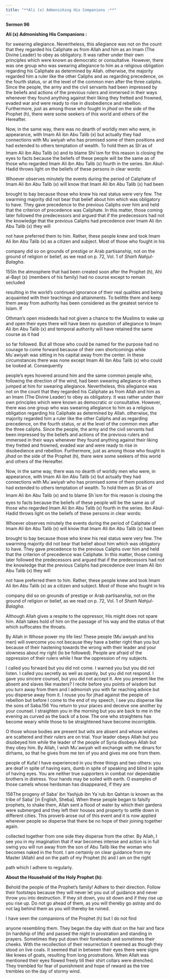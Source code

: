 ```yaml
---
title: "**Ali (x) Admonishing His Companions :**" 
---
```

**Sermon 96**

**Ali \(x\) Admonishing His Companions :**

for swearing allegiance\. Nevertheless, this allegiance was not on the count that they regarded his Caliphate as from Allah and him as an Imam \(The Divine Leader\) to obey as obligatory\. It was rather under their own principles which were known as democratic or consultative\. However, there was one group who was swearing allegiance to him as a religious obligation regarding his Caliphate as determined by Allah\. otherwise, the majority regarded him a ruler like the other Caliphs and as regarding precedence, on the fourth status, or at the level of the common men after the three caliphs\. Since the people, the army and the civil servants had been impressed by the beliefs and actions of the previous rulers and immersed in their ways whenever they found anything against their liking they fretted and frowned, evaded war and were ready to rise in disobedience and rebellion\. Furthermore, just as among those who fought in _jihad_ on the side of the Prophet \(h\), there were some seekers of this world and others of the Hereafter\.

Now, in the same way, there was no dearth of worldly men who were, in appearance, with Imam Ali ibn Abu Talib \(x\) but actually they had connections with Mu\`awiyah who has promised some of them positions and had extended to others temptation of wealth\. To hold them as Sh\`as of Imam Ali ibn Abu Talib \(x\) and to blame Shi\`ism for this reason is closing the eyes to facts because the beliefs of these people will be the same as of those who regarded Imam Ali ibn Abu Talib \(x\) fourth in the series\. Ibn Abul\-Hadid throws light on the beliefs of these persons in clear words:

Whoever observes minutely the events during the period of Caliphate of Imam Ali ibn Abu Talib \(x\) will know that Imam Ali ibn Abu Talib \(x\) had been

brought to bay because those who knew his real status were very few\. The swarming majority did not bear that belief about him which was obligatory to have\. They gave precedence to the previous Caliphs over him and held that the criterion of precedence was Caliphate\. In this matter, those coming later followed the predecessors and argued that if the predecessors had not the knowledge that the previous Caliphs had precedence over Imam Ali ibn Abu Talib \(x\) they will

not have preferred them to him\. Rather, these people knew and took Imam Ali ibn Abu Talib \(x\) as a citizen and subject\. Most of those who fought in his

company did so on grounds of prestige or Arab partisanship, not on the ground of religion or belief, as we read on p\. 72, Vol\. 1 of _Sharh Nahjul\-Balagha_\.

155In the atmosphere that had been created soon after the Prophet \(h\), Ahl al\-Bayt \(x\) \(members of his family\) had no course except to remain secluded

resulting in the world’s continued ignorance of their real qualities and being acquainted with their teachings and attainments\. To belittle them and keep them away from authority has been considered as the greatest service to Islam\. If

<a id="page493"></a>Othman’s open misdeeds had not given a chance to the Muslims to wake up and open their eyes there will have been no question of allegiance to Imam Ali ibn Abu Talib \(x\) and temporal authority will have retained the same course as it had

so far followed\. But all those who could be named for the purpose had no courage to come forward because of their own shortcomings while Mu\`awiyah was sitting in his capital away from the center\. In these circumstances there was none except Imam Ali ibn Abu Talib \(x\) who could be looked at\. Consequently

people’s eyes hovered around him and the same common people who, following the direction of the wind, had been swearing allegiance to others jumped at him for swearing allegiance\. Nevertheless, this allegiance was not on the count that they regarded his Caliphate as from Allah and him as an Imam \(The Divine Leader\) to obey as obligatory\. It was rather under their own principles which were known as democratic or consultative\. However, there was one group who was swearing allegiance to him as a religious obligation regarding his Caliphate as determined by Allah\. otherwise, the majority regarded him a ruler like the other Caliphs and as regarding precedence, on the fourth status, or at the level of the common men after the three caliphs\. Since the people, the army and the civil servants had been impressed by the beliefs and actions of the previous rulers and immersed in their ways whenever they found anything against their liking they fretted and frowned, evaded war and were ready to rise in disobedience and rebellion\. Furthermore, just as among those who fought in _jihad_ on the side of the Prophet \(h\), there were some seekers of this world and others of the Hereafter\.

Now, in the same way, there was no dearth of worldly men who were, in appearance, with Imam Ali ibn Abu Talib \(x\) but actually they had connections with Mu\`awiyah who has promised some of them positions and had extended to others temptation of wealth\. To hold them as Sh\`as of Imam Ali ibn Abu Talib \(x\) and to blame Sh\`ism for this reason is closing the eyes to facts because the beliefs of these people will be the same as of those who regarded Imam Ali ibn Abu Talib \(x\) fourth in the series\. Ibn Abul\-Hadid throws light on the beliefs of these persons in clear words:

Whoever observes minutely the events during the period of Caliphate of Imam Ali ibn Abu Talib \(x\) will know that Imam Ali ibn Abu Talib \(x\) had been

brought to bay because those who knew his real status were very few\. The swarming majority did not bear that belief about him which was obligatory to have\. They gave precedence to the previous Caliphs over him and held that the criterion of precedence was Caliphate\. In this matter, those coming later followed the predecessors and argued that if the predecessors had not the knowledge that the previous Caliphs had precedence over Imam Ali ibn Abu Talib \(x\) they will

not have preferred them to him\. Rather, these people knew and took Imam Ali ibn Abu Talib \(x\) as a citizen and subject\. Most of those who fought in his

company did so on grounds of prestige or Arab partisanship, not on the ground of religion or belief, as we read on p\. 72, Vol\. 1 of _Sharh Nahjul\-Balagha_\.

<a id="page494"></a>Although Allah gives a respite to the oppressor, His might does not spare him\. Allah takes hold of him on the passage of his way and the status of that which suffocates the throats\.

By Allah in Whose power my life lies\! These people \(Mu\`awiyah and his men\) will overcome you not because they have a better right than you but because of their hastening towards the wrong with their leader and your slowness about my right \(to be followed\)\. People are afraid of the oppression of their rulers while I fear the oppression of my subjects\.

I called you forward but you did not come\. I warned you but you did not listen\. I called you secretly as well as openly, but you did not respond\. I gave you sincere counsel, but you did not accept it\. Are you present like the absent and slaves like masters? I recite before you points of wisdom but you turn away from them and I admonish you with far reaching advice but you disperse away from it\. I rouse you for jihad against the people of rebellion but before I come to the end of my speech, I see you disperse like the sons of Saba\.156 You return to your places and deceive one another by your counsel\. I straighten you in the morning but you are back to me in the evening as curved as the back of a bow\. The one who straightens has become weary while those to be straightened have become incorrigible\.

O those whose bodies are present but wits are absent and whose wishes are scattered and their rulers are on trial\. Your leader obeys Allah but you disobeyed him while the leader of the people of Syria disobeys Allah but they obey him\. By Allah, I wish Mu\`awiyah will exchange with me dinars for dirhams, so that he gives from me ten of you and gives me one from them\.

people of Kufa\! I have experienced in you three things and two others: you are deaf in spite of having ears, dumb in spite of speaking and blind in spite of having eyes\. You are neither true supporters in combat nor dependable brothers in distress\. Your hands may be soiled with earth\. O examples of those camels whose herdsman has disappeared, if they are

156The progeny of Saba’ ibn Yashjub ibn Ya\`rub ibn Qahtan is known as the tribe of Saba’ \[in English, Sheba\]\. When these people began to falsify prophets, to shake them, Allah sent a flood of water by which their gardens were submerged and they left their houses and property to settle down in different cities\. This proverb arose out of this event and it is now applied wherever people so disperse that there be no hope of their joining together again\.

<a id="page495"></a>collected together from one side they disperse from the other\. By Allah, I see you in my imagination that if war becomes intense and action is in full swing you will run away from the son of Abu Talib like the woman who becomes naked in the front\. I am certainly on clear guidance from my Master \(Allah\) and on the path of my Prophet \(h\) and I am on the right

path which I adhere to regularly\.

**About the Household of the Holy Prophet \(h\):**

Behold the people of the Prophet’s family\! Adhere to their direction\. Follow their footsteps because they will never let you out of guidance and never throw you into destruction\. If they sit down, you sit down and if they rise up you rise up\. Do not go ahead of them, as you will thereby go astray and do not lag behind them as you will thereby be ruined\.

I have seen the companions of the Prophet \(h\) but I do not find

anyone resembling them\. They began the day with dust on the hair and face \(in hardship of life\) and passed the night in prostration and standing in prayers\. Sometimes they put down their foreheads and sometimes their cheeks\. With the recollection of their resurrection it seemed as though they stood on live coals\. It seemed that in between their eyes there were signs like knees of goats, resulting from long prostrations\. When Allah was mentioned their eyes flowed freely till their shirt collars were drenched\. They trembled for fear of punishment and hope of reward as the tree trembles on the day of stormy wind\.

